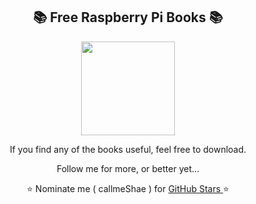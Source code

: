 <h2 align="center"> 📚 Free Raspberry Pi Books 📚</h2>
<p align="center"><img src="https://cdn.worldvectorlogo.com/logos/raspberry-pi.svg" width=150/></p>

<p align="center"> If you find any of the books useful, feel free to download.</p>
<p align="center"> Follow me for more, or better yet...</p>
<p align="center"> ⭐ Nominate me ( callmeShae ) for <a href="https://stars.github.com/nominate/"> GitHub Stars </a>⭐
